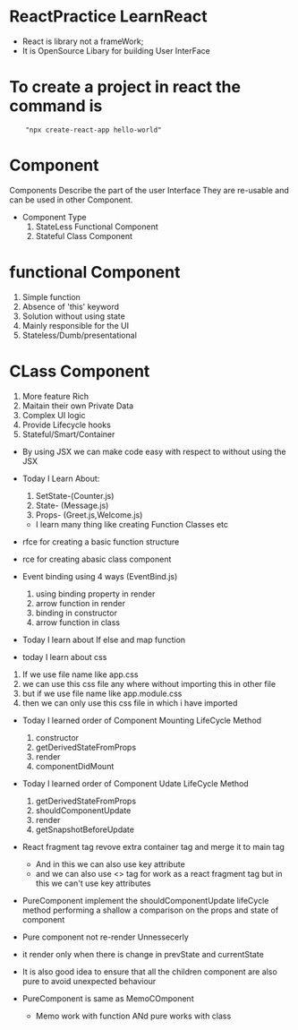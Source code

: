 # ReactPractice LearnReact

* React is library not a frameWork;
* It is OpenSource Libary for building User InterFace

<!-- Cannot create a project named "helloWorld" because of npm naming restrictions.

  * name can no longer contain capital letters  While creating a project -->
# To create a project in react the command is<!-- "npx create-react-app <projectName>" -->
        "npx create-react-app hello-world"

# Component
  Components Describe the part of the user Interface
  They are re-usable and can be used in other Component.
  * Component Type
    1. StateLess Functional Component
    2. Stateful Class Component


# functional Component
  1. Simple function
  2. Absence of 'this' keyword
  3. Solution without using state
  4. Mainly responsible for the UI
  5. Stateless/Dumb/presentational

# CLass Component
  1. More feature Rich
  2. Maitain their own Private Data
  3. Complex UI logic
  4. Provide Lifecycle hooks
  5. Stateful/Smart/Container

* By using JSX we can make code easy with respect to without using the JSX

* Today I Learn About:
  1. SetState-(Counter.js)
  2. State- (Message.js)
  3. Props- (Greet.js,Welcome.js)
  * I learn many thing like creating Function Classes etc

* rfce for creating a basic function structure
* rce for creating abasic class component

* Event binding using 4 ways (EventBind.js)
  1. using binding property in render 
  2. arrow function in render
  3. binding in constructor
  4. arrow function in class

* Today I learn about If else and map function

* today I learn about css 
 1. If we use file name like app.css 
   1. we can use this css file any where without importing this in other file
  2. but if we use file name like app.module.css
   1. then we can only use this css file in which i have imported

* Today I learned order of Component Mounting LifeCycle Method
  1. constructor
  2. getDerivedStateFromProps
  3. render
  4. componentDidMount
* Today I learned order of Component Udate LifeCycle Method
  1. getDerivedStateFromProps
  2. shouldComponentUpdate
  3. render
  4. getSnapshotBeforeUpdate

* React fragment tag revove extra container tag and merge it to main tag
  * And in this we can also use key attribute
  * and we can also use <> tag for work as a react fragment tag but in this we can't use key attributes

*  PureComponent implement  the shouldComponentUpdate lifeCycle method performing a shallow a comparison on the props and state of component
  * Pure component not re-render Unnessecerly
  * it render only when there is change in prevState and currentState 
  * It is also good  idea to ensure that all the children component are also pure to avoid unexpected  behaviour

* PureComponent is same as MemoCOmponent 
  * Memo work with function ANd pure works with class
